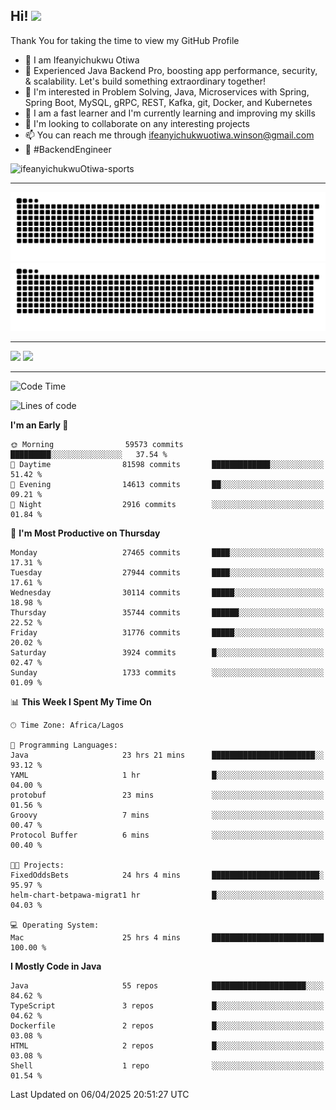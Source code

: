 <!-- BLOG-POST-LIST:START --><!-- BLOG-POST-LIST:END -->

## Hi! <img src="https://media.giphy.com/media/hvRJCLFzcasrR4ia7z/giphy.gif" width="4%"> 

Thank You for taking the time to view my GitHub Profile

- 👋 I am Ifeanyichukwu Otiwa
- 🚀 Experienced Java Backend Pro, boosting app performance, security, & scalability. Let's build something extraordinary together!
- 👀 I'm interested in Problem Solving, Java, Microservices with Spring, Spring Boot, MySQL, gRPC, REST, Kafka, git, Docker, and Kubernetes
- 🌱 I am a fast learner and I'm currently learning and improving my skills
- 💞️ I'm looking to collaborate on any interesting projects
- 📫 You can reach me through ifeanyichukwuotiwa.winson@gmail.com
- 🚀 #BackendEngineer

<p align="left" marginTop="10px"> <img src="https://komarev.com/ghpvc/?username=ifeanyichukwuOtiwa-sports&label=Profile%20views&color=0e75b6&style=for-the-badge" alt="ifeanyichukwuOtiwa-sports" /> </p>

***

<!--🐍📈SNAKEGRAPH / 🌐WEBSITE: https://github.com/Platane/snk -->
![github contribution grid snake animation](https://raw.githubusercontent.com/ifeanyichukwuOtiwa-sports/ifeanyichukwuOtiwa-sports/output/github-contribution-grid-snake-dark.svg#gh-dark-mode-only)![github contribution grid snake animation](https://raw.githubusercontent.com/ifeanyichukwuOtiwa-sports/ifeanyichukwuOtiwa-sports/output/github-contribution-grid-snake.svg#gh-light-mode-only)

***

<p float="left">
  <img float="left" src="https://github-readme-stats.vercel.app/api?username=ifeanyichukwuOtiwa-sports&count_private=true&include_all_commits=true&theme=react&show_icons=true" />
  <img float="right" src="https://github-readme-stats.vercel.app/api/top-langs/?username=ifeanyichukwuOtiwa-sports&layout=compact&show_icons=true&theme=react" /> 
</p>

***



<!--START_SECTION:waka-->
![Code Time](http://img.shields.io/badge/Code%20Time-3%2C600%20hrs%2038%20mins-blue)

![Lines of code](https://img.shields.io/badge/From%20Hello%20World%20I%27ve%20Written-44.6%20million%20lines%20of%20code-blue)

**I'm an Early 🐤** 

```text
🌞 Morning                59573 commits       █████████░░░░░░░░░░░░░░░░   37.54 % 
🌆 Daytime                81598 commits       █████████████░░░░░░░░░░░░   51.42 % 
🌃 Evening                14613 commits       ██░░░░░░░░░░░░░░░░░░░░░░░   09.21 % 
🌙 Night                  2916 commits        ░░░░░░░░░░░░░░░░░░░░░░░░░   01.84 % 
```
📅 **I'm Most Productive on Thursday** 

```text
Monday                   27465 commits       ████░░░░░░░░░░░░░░░░░░░░░   17.31 % 
Tuesday                  27944 commits       ████░░░░░░░░░░░░░░░░░░░░░   17.61 % 
Wednesday                30114 commits       █████░░░░░░░░░░░░░░░░░░░░   18.98 % 
Thursday                 35744 commits       ██████░░░░░░░░░░░░░░░░░░░   22.52 % 
Friday                   31776 commits       █████░░░░░░░░░░░░░░░░░░░░   20.02 % 
Saturday                 3924 commits        █░░░░░░░░░░░░░░░░░░░░░░░░   02.47 % 
Sunday                   1733 commits        ░░░░░░░░░░░░░░░░░░░░░░░░░   01.09 % 
```


📊 **This Week I Spent My Time On** 

```text
🕑︎ Time Zone: Africa/Lagos

💬 Programming Languages: 
Java                     23 hrs 21 mins      ███████████████████████░░   93.12 % 
YAML                     1 hr                █░░░░░░░░░░░░░░░░░░░░░░░░   04.00 % 
protobuf                 23 mins             ░░░░░░░░░░░░░░░░░░░░░░░░░   01.56 % 
Groovy                   7 mins              ░░░░░░░░░░░░░░░░░░░░░░░░░   00.47 % 
Protocol Buffer          6 mins              ░░░░░░░░░░░░░░░░░░░░░░░░░   00.40 % 

🐱‍💻 Projects: 
FixedOddsBets            24 hrs 4 mins       ████████████████████████░   95.97 % 
helm-chart-betpawa-migrat1 hr                █░░░░░░░░░░░░░░░░░░░░░░░░   04.03 % 

💻 Operating System: 
Mac                      25 hrs 4 mins       █████████████████████████   100.00 % 
```

**I Mostly Code in Java** 

```text
Java                     55 repos            █████████████████████░░░░   84.62 % 
TypeScript               3 repos             █░░░░░░░░░░░░░░░░░░░░░░░░   04.62 % 
Dockerfile               2 repos             █░░░░░░░░░░░░░░░░░░░░░░░░   03.08 % 
HTML                     2 repos             █░░░░░░░░░░░░░░░░░░░░░░░░   03.08 % 
Shell                    1 repo              ░░░░░░░░░░░░░░░░░░░░░░░░░   01.54 % 
```




 Last Updated on 06/04/2025 20:51:27 UTC
<!--END_SECTION:waka-->

<!--
<p align="center">
![trophy](https://github-profile-trophy.vercel.app/?username=ifeanyichukwuOtiwa-sports&theme=onedark) (https://github.com/ryo-ma/github-profile-trophy)
</p>
-->

<!---
ifeanyi-otiwa/ifeanyi-otiwa is a ✨ special ✨ repository because its `README.md` (this file) appears on your GitHub profile.
You can click the Preview link to take a look at your changes.
--->
